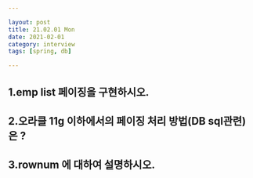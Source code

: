 ```yaml
---

layout: post
title: 21.02.01 Mon
date: 2021-02-01
category: interview
tags: [spring, db]

---
```



## 1.emp list 페이징을 구현하시오.



## 2.오라클 11g 이하에서의 페이징 처리 방법(DB sql관련)은 ?




## 3.rownum 에 대하여 설명하시오.
